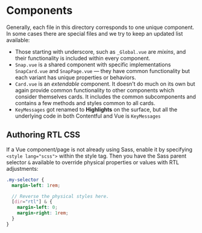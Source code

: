 # Components

Generally, each file in this directory corresponds to one unique component. In some cases there are special files and we try to keep an updated list available:

* Those starting with underscore, such as `_Global.vue` are _mixins_, and their functionality is included within every component.
* `Snap.vue` is a shared component with specific implementations `SnapCard.vue` and `SnapPage.vue` — they have common functionality but each variant has unique properties or behaviors.
* `Card.vue` is an _extendable_ component. It doesn't do much on its own but again provide common functionality to other components which consider themselves cards. It includes the common subcomponents and contains a few methods and styles common to all cards.
* `KeyMessages` got renamed to **Highlights** on the surface, but all the underlying code in both Contentful and Vue is `KeyMessages`

## Authoring RTL CSS

If a Vue component/page is not already using Sass, enable it by specifying `<style lang="scss">` within the style tag. Then you have the Sass parent selector `&` available to override physical properties or values with RTL adjustments:

```scss
.my-selector {
  margin-left: 1rem;

  // Reverse the physical styles here.
  [dir="rtl"] & {
    margin-left: 0;
    margin-right: 1rem;
  }
}
```
